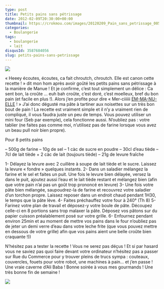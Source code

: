 ```yaml
---
type: post
title: Petits pains sans pétrissage
date: 2012-02-09T20:30:00+00:00
thumbnail: https://crokmou.com/images/20120209_Pain_sans_petrissage_0050.jpg
categories:
  - Boulangerie
tags:
  - boulangerie
  - lait
disqusId: 3587684056
slug: petits-pains-sans-petrissage
---
```


[![](http://2.bp.blogspot.com/-XVN0ta7VXWs/UCbMAE14WtI/AAAAAAAAC_o/lylm7-1VxqQ/s320/20120209_Pain_sans_petrissage_bann.jpg)](http://2.bp.blogspot.com/-XVN0ta7VXWs/UCbMAE14WtI/AAAAAAAAC_o/lylm7-1VxqQ/s1600/20120209_Pain_sans_petrissage_bann.jpg)

« Heeey écoutes, écoutes, ca fait chroutch, chroutch. Elle est canon cette recette ! » dit mon hom après avoir goûté les petits pains sans pétrissage à la manière de Manue ! Et je confirme, c’est tout simplement un délice : Ca sent bon, la croûte … euh bah croûte, c’est doré, c’est moelleux, bref du bon pain (et facile en plus !). Alors j’en profite pour dire « Mer-ciiiiii [EM-MA-NU-ELLE](http://melbananecuisine.over-blog.com/) ! » J’ai donc dégusté ma pâte à tartiner aux noisettes sur un très bon bout de pain ! La recette est vraiment simple et il n’y a vraiment rien de compliqué, il vous faudra juste un peu de temps. Vous pouvez utiliser un mini four (Seb par exemple), cela fonctionne aussi. N’oubliez pas : votre tablier (ne faites pas comme moi, n’utilisez pas de farine lorsque vous avez un beau pull noir bien propre).

Pour 8 petits pains

– 500g de farine
– 10g de sel
– 1 càc de sucre en poudre
– 30cl d’eau tiède
– 7cl de lait tiède + 2 càc de lait (toujours tiède)
– 21g de levure fraîche

1- Délayez la levure avec 2 cuillère à soupe de lait tiède et le sucre. Laissez la levure « fondre » quelques instants.
2- Dans un saladier mélangez la farine et le sel et faites un puit. Une fois le levure bien délayée, versez la dans le puit, ajoutez aussi l’eau et le lait tiède restant et mélangez bien (afin que votre pain n’ai pas un goût trop prononcé en levure)
3- Une fois votre pâte bien mélangée, saupoudrez-la de farine et recouvrez votre saladier d’un torchon propre. Laissez reposer dans un endroit chaud pendant 1H30, le temps que la pâte lève.
4- Faites préchauffez votre four à 240° (Th 8)
5- Farinez votre plan de travail et déposez-y votre boule de pâte. Découpez celle-ci en 8 portions sans trop malaxer la pâte. Déposez vos pâtons sur du papier cuisson préalablement posé sur votre grille.
6- Enfournez pendant environ 25min et au moment de mettre vos pains dans le four n’oubliez pas de jeter un demi verre d’eau dans votre leche frite (que vous pouvez mettre en dessous de votre grille) afin que vos pains aient une belle croûte bien craquante !))

N’hésitez pas a tester la recette ! Vous ne serez pas déçus ! Et si par hasard vous ne saviez pas quoi faire devant votre ordinateur n’hésitez pas a passer sur Rue du Commerce pour y trouver pleins de trucs sympa : couteaux, couvercles, fouets pour votre robot, une machines à pain… et j’en passe ! Une vraie caverne d’Ali Baba ! Bonne soirée à vous mes gourmands ! Une très bonne fin de semaine !

![](http://4.bp.blogspot.com/-2bLosyMFac4/TxhFg0sR2dI/AAAAAAAABec/Mzg1OnlXUmM/s1600/Signature+copie.jpg)